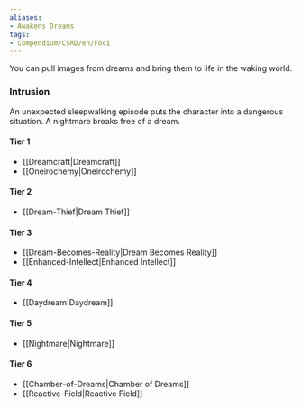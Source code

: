 ```yaml
---  
aliases:  
- Awakens Dreams  
tags:  
- Compendium/CSRD/en/Foci  
---
```

  
You can pull images from dreams and bring them to life in the waking world.  
 ### Intrusion  
An unexpected sleepwalking episode puts the character into a dangerous situation. A nightmare breaks free of a dream.
  
#### Tier 1  
* [[Dreamcraft|Dreamcraft]]  
* [[Oneirochemy|Oneirochemy]]  
#### Tier 2  
  
* [[Dream-Thief|Dream Thief]]  
#### Tier 3  
  
  - [[Dream-Becomes-Reality|Dream Becomes Reality]]  
  - [[Enhanced-Intellect|Enhanced Intellect]]  
#### Tier 4  
  
* [[Daydream|Daydream]]  
#### Tier 5  
  
* [[Nightmare|Nightmare]]  
#### Tier 6  
  
  - [[Chamber-of-Dreams|Chamber of Dreams]]  
  - [[Reactive-Field|Reactive Field]]  
